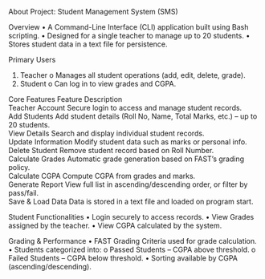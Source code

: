 About Project:
Student Management System (SMS)


Overview
•	A Command-Line Interface (CLI) application built using Bash scripting.
•	Designed for a single teacher to manage up to 20 students.
•	Stores student data in a text file for persistence.

Primary Users
1.	Teacher
o	Manages all student operations (add, edit, delete, grade).
2.	Student
o	Can log in to view grades and CGPA.

Core Features
Feature	Description		
Teacher Account	Secure login to access and manage student records.		
Add Students	Add student details (Roll No, Name, Total Marks, etc.) – up to 20 students.		
View Details	Search and display individual student records.		
Update Information	Modify student data such as marks or personal info.		
Delete Student	Remove student record based on Roll Number.		
Calculate Grades	Automatic grade generation based on FAST’s grading policy.		
Calculate CGPA	Compute CGPA from grades and marks.		
Generate Report	View full list in ascending/descending order, or filter by pass/fail.		
Save & Load Data	Data is stored in a text file and loaded on program start.		

Student Functionalities
•	Login securely to access records.
•	View Grades assigned by the teacher.
•	View CGPA calculated by the system.

Grading & Performance
•	FAST Grading Criteria used for grade calculation.
•	Students categorized into:
o	Passed Students – CGPA above threshold.
o	Failed Students – CGPA below threshold.
•	Sorting available by CGPA (ascending/descending).

